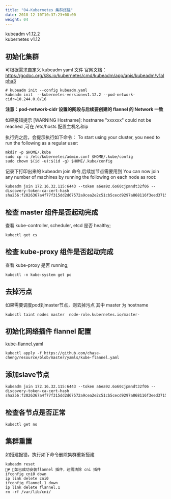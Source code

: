 ```yaml
---
title: "04-Kubernetes 集群搭建"
date: 2018-12-10T10:37:23+08:00
weight: 04
---
```


kubeadm v1.12.2    
kubernetes v1.12

## 初始化集群
可根据需求自定义 kubeadm yaml 文件
官网文档： https://godoc.org/k8s.io/kubernetes/cmd/kubeadm/app/apis/kubeadm/v1alpha3

```
# kubeadm init --config kubeadm.yaml
kubeadm init  --kubernetes-version=v1.12.2 --pod-network-cidr=10.244.0.0/16 
```
**注意：pod-network-cidr 设置的网段与后续要创建的 flannel 的 Network 一致**

如果报错提示	[WARNING Hostname]: hostname "xxxxxx" could not be reached ,可在 /etc/hosts 配置主机名和ip    

执行完之后，会提示执行如下命令：
To start using your cluster, you need to run the following as a regular user:

```
mkdir -p $HOME/.kube
sudo cp -i /etc/kubernetes/admin.conf $HOME/.kube/config
sudo chown $(id -u):$(id -g) $HOME/.kube/config
```
记录下打印出来的 kubeadm join 命令,后续加节点需要用到
You can now join any number of machines by running the following on each node
as root:

```
kubeadm join 172.16.32.115:6443 --token a6ea9z.6o60cjpmndt32f06 --discovery-token-ca-cert-hash sha256:f2026367a4f77f315dd2d67572a9cea2e2c51cb5cecd9297a868116f3eed3715
```

## 检查 master 组件是否起动完成
查看 kube-controller, scheduler, etcd 是否 healthy;
```
kubectl get cs
```

## 检查 kube-proxy 组件是否起动完成
查看 kube-proxy 是否 running;
```
kubectl -n kube-system get po
```

## 去掉污点
如果需要调度pod到master节点，则去掉污点
其中 master 为 hostname
```
kubectl taint nodes master  node-role.kubernetes.io/master-
```

## 初始化网络插件 flannel 配置
[kube-flannel.yaml](https://github.com/chase-cheng/resource/blob/master/yamls/kube-flannel.yaml)  
```
kubectl apply -f https://github.com/chase-cheng/resource/blob/master/yamls/kube-flannel.yaml
```

## 添加slave节点
```
kubeadm join 172.16.32.115:6443 --token a6ea9z.6o60cjpmndt32f06 --discovery-token-ca-cert-hash sha256:f2026367a4f77f315dd2d67572a9cea2e2c51cb5cecd9297a868116f3eed3715
```

## 检查各节点是否正常
```
kubectl get no
```

## 集群重置
如搭建报错，执行如下命令删除集群重新搭建
```
kubeadm reset
# 如已成功安装flannel 插件，还需清除 cni 插件
ifconfig cni0 down
ip link delete cni0
ifconfig flannel.1 down
ip link delete flannel.1
rm -rf /var/lib/cni/
```

